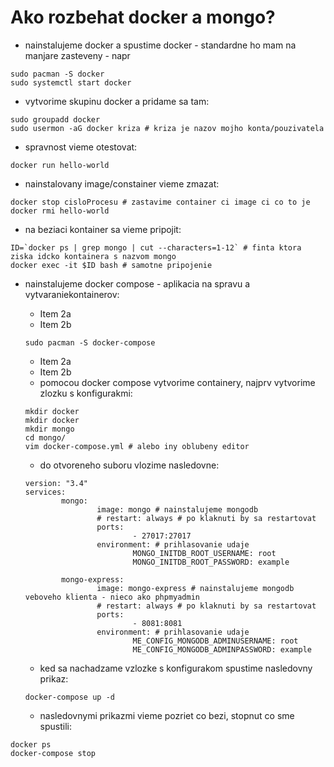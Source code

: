 # Ako rozbehat docker a mongo?

* nainstalujeme docker a spustime docker - standardne ho mam na manjare zasteveny - napr

```
sudo pacman -S docker
sudo systemctl start docker
```

* vytvorime skupinu docker a pridame sa tam:

```
sudo groupadd docker
sudo usermon -aG docker kriza # kriza je nazov mojho konta/pouzivatela
```

* spravnost vieme otestovat:

```
docker run hello-world
```

* nainstalovany image/constainer vieme zmazat:

```
docker stop cisloProcesu # zastavime container ci image ci co to je
docker rmi hello-world
```

* na beziaci kontainer sa vieme pripojit:

```
ID=`docker ps | grep mongo | cut --characters=1-12` # finta ktora ziska idcko kontainera s nazvom mongo
docker exec -it $ID bash # samotne pripojenie
```

* nainstalujeme docker compose - aplikacia na spravu a vytvaraniekontainerov:
  * Item 2a
  * Item 2b
  ```
  sudo pacman -S docker-compose
  ```
  * Item 2a
  * Item 2b
  * pomocou docker compose vytvorime containery, najprv vytvorime zlozku s konfigurakmi:

  ```
  mkdir docker
  mkdir docker
  mkdir mongo
  cd mongo/
  vim docker-compose.yml # alebo iny oblubeny editor
  ```
  
  * do otvoreneho suboru vlozime nasledovne: 
  
  ```
  version: "3.4"
  services:
          mongo:
                  image: mongo # nainstalujeme mongodb
                  # restart: always # po klaknuti by sa restartovat
                  ports:
                          - 27017:27017
                  environment: # prihlasovanie udaje
                          MONGO_INITDB_ROOT_USERNAME: root
                          MONGO_INITDB_ROOT_PASSWORD: example

          mongo-express:
                  image: mongo-express # nainstalujeme mongodb veboveho klienta - nieco ako phpmyadmin
                  # restart: always # po klaknuti by sa restartovat
                  ports:
                          - 8081:8081
                  environment: # prihlasovanie udaje
                          ME_CONFIG_MONGODB_ADMINUSERNAME: root
                          ME_CONFIG_MONGODB_ADMINPASSWORD: example

  ```

  * ked sa nachadzame vzlozke s konfigurakom spustime nasledovny prikaz:
  
  ```
  docker-compose up -d
  ```

  * nasledovnymi prikazmi vieme pozriet co bezi, stopnut co sme spustili:
  
```
docker ps
docker-compose stop
```
